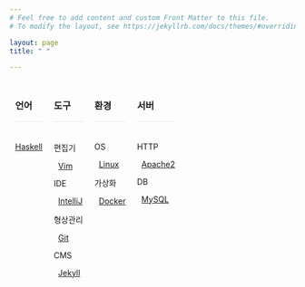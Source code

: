 ```yaml
---
# Feel free to add content and custom Front Matter to this file.
# To modify the layout, see https://jekyllrb.com/docs/themes/#overriding-theme-defaults

layout: page
title: " "

---
```


<!-- 언어 -->
<div style="float:left; padding:10px">
<h3>언어</h3>
<div style="border-top: 1px solid #e8e8e8; padding: 2px; padding-bottom: -4px; text-align: center; border-bottom: none;">&nbsp;</div>

<!--
<a href="https://github.com/istree/istree.github.com/wiki/C,Cpp">C,Cpp</a>
-->

<!--
<a href="https://github.com/istree/istree.github.com/wiki/Java">Java</a>
-->

<a href="https://github.com/istree/istree.github.com/wiki/Haskell">Haskell</a>

<!--
<a href="https://github.com/istree/istree.github.com/wiki/Erlang">Erlang</a>
-->

<!--
<a href="https://github.com/istree/istree.github.com/wiki/Web">Web</a>
-->

&nbsp;
</div>

<!-- 도구 -->
<div style="float:left; padding:10px">
<h3>도구</h3>
<div style="border-top: 1px solid #e8e8e8; padding: 2px; padding-bottom: -4px; text-align: center; border-bottom: none;">&nbsp;</div>

편집기

&nbsp; <a href="https://github.com/istree/istree.github.com/wiki/Vim">Vim</a>

IDE

&nbsp; <a href="https://github.com/istree/istree.github.com/wiki/IntelliJ">IntelliJ</a>

<!--
&nbsp; <a href="https://github.com/istree/istree.github.com/wiki/Visual-Studio">Visual-Studio</a>
-->

<!--
&nbsp; <a href="https://github.com/istree/istree.github.com/wiki/Eclipse">Eclipse</a>
-->

형상관리

&nbsp; <a href="https://github.com/istree/istree.github.com/wiki/Git">Git</a>

<!--
&nbsp; <a href="https://github.com/istree/istree.github.com/wiki/Subversion">Subversion</a>
-->

CMS

<!--
&nbsp; <a href="https://github.com/istree/istree.github.com/wiki/Wiki">Wiki</a>
-->

&nbsp; <a href="https://github.com/istree/istree.github.com/wiki/Jekyll">Jekyll</a>

<!--
&nbsp; <a href="https://github.com/istree/istree.github.com/wiki/WordPress">WordPress</a>
-->

<!-- 빌드 -->
<!--
&nbsp; <a href="https://github.com/istree/istree.github.com/wiki/CMake">CMake</a>
-->

&nbsp;
</div>

<!-- 환경 -->
<div style="float:left; padding:10px">
<h3>환경</h3>
<div style="border-top: 1px solid #e8e8e8; padding: 2px; padding-bottom: -4px; text-align: center; border-bottom: none;">&nbsp;</div>

OS

&nbsp; <a href="https://github.com/istree/istree.github.com/wiki/Linux">Linux</a>

<!--
&nbsp; <a href="https://github.com/istree/istree.github.com/wiki/Windows">Windows</a>
-->

<!--
&nbsp; <a href="https://github.com/istree/istree.github.com/wiki/Mac">Mac</a>
-->

가상화

&nbsp; <a href="https://github.com/istree/istree.github.com/wiki/Docker">Docker</a>

&nbsp;

</div>

<!-- 서버 -->
<div style="float:left; padding:10px">
<h3>서버</h3>
<div style="border-top: 1px solid #e8e8e8; padding: 2px; padding-bottom: -4px; text-align: center; border-bottom: none;">&nbsp;</div>

HTTP

&nbsp; <a href="https://github.com/istree/istree.github.com/wiki/Apache2">Apache2</a>

DB

&nbsp; <a href="https://github.com/istree/istree.github.com/wiki/MySQL">MySQL</a>

<!--
&nbsp; <a href="https://github.com/istree/istree.github.com/wiki/Oracle-DBMS">Oracle-DBMS</a>
-->

<!--
&nbsp; <a href="https://github.com/istree/istree.github.com/wiki/Microsoft-SQL-Server">Microsoft-SQL-Server</a>
-->

<!--
&nbsp; <a href="https://github.com/istree/istree.github.com/wiki/SAP">SAP</a>
-->

&nbsp;
</div>

<!-- 리소스 -->
<!--
<div style="float:left; padding:10px">
<h3>리소스</h3>
<div style="border-top: 1px solid #e8e8e8; padding: 2px; padding-bottom: -4px; text-align: center; border-bottom: none;">&nbsp;</div>

<a href="https://github.com/istree/istree.github.com/wiki/책">책</a>

<a href="https://github.com/istree/istree.github.com/wiki/글">글</a>

<a href="https://github.com/istree/istree.github.com/wiki/제품">제품</a>

</div>
-->
